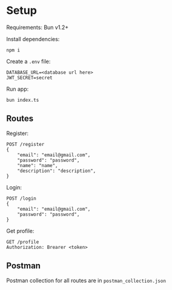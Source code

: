 
# Setup

Requirements: Bun v1.2+

Install dependencies:
```
npm i
```

Create a `.env` file:

```
DATABASE_URL=<database url here>
JWT_SECRET=secret
```

Run app:
```
bun index.ts
```

## Routes

Register:

```
POST /register
{
    "email": "email@gmail.com",
    "password": "password",
    "name": "name",
    "description": "description",
}
```

Login:

```
POST /login
{
    "email": "email@gmail.com",
    "password": "password",
}
```

Get profile:

```
GET /profile
Authorization: Brearer <token>
```

## Postman

Postman collection for all routes are in `postman_collection.json`